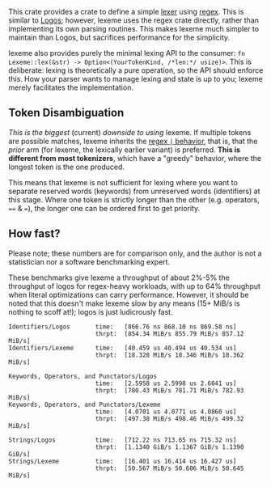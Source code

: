 <!-- Edit note: this is the crate documentation for the lexeme crate! -->

This crate provides a crate to define a simple [lexer] using [regex]. This is
similar to [Logos]; however, lexeme uses the regex crate directly, rather than
implementing its own parsing routines. This makes lexeme much simpler to
maintain than Logos, but sacrifices performance for the simplicity.

lexeme also provides purely the minimal lexing API to the consumer:
`fn Lexeme::lex(&str) -> Option<(YourTokenKind, /*len:*/ usize)>`.
This is deliberate: lexing is theoretically a pure operation, so the API should
enforce this. How your parser wants to manage lexing and state is up to you;
lexeme merely facilitates the implementation.

## Token Disambiguation

*This is the biggest* (current) *downside to using* lexeme. If multiple tokens
are possible matches, lexeme inherits the [regex `|` behavior][alt], that is,
that the *prior* arm (for lexeme, the lexically earlier variant) is preferred.
**This is different from most tokenizers**, which have a "greedy" behavior,
where the longest token is the one produced.

This means that lexeme is not sufficient for lexing where you want to separate
reserved words (keywords) from unreserved words (identifiers) at this stage.
Where one token is strictly longer than the other (e.g. operators, `==` & `=`),
the longer one can be ordered first to get priority.

## How fast?

Please note; these numbers are for comparison only, and the author is not a
statistician nor a software benchmarking expert.

These benchmarks give lexeme a throughput of about 2%-5% the throughput
of logos for regex-heavy workloads, with up to 64% throughput when literal
optimizations can carry performance. However, it should be noted that this
doesn't make lexeme slow by any means (15+ MiB/s is nothing to scoff at!);
logos is just ludicrously fast.

```text
Identifiers/Logos       time:   [866.76 ns 868.10 ns 869.58 ns]
                        thrpt:  [854.34 MiB/s 855.79 MiB/s 857.12 MiB/s]
Identifiers/Lexeme      time:   [40.459 us 40.494 us 40.534 us]
                        thrpt:  [18.328 MiB/s 18.346 MiB/s 18.362 MiB/s]

Keywords, Operators, and Punctators/Logos
                        time:   [2.5958 us 2.5998 us 2.6041 us]
                        thrpt:  [780.43 MiB/s 781.71 MiB/s 782.93 MiB/s]
Keywords, Operators, and Punctators/Lexeme
                        time:   [4.0701 us 4.0771 us 4.0860 us]
                        thrpt:  [497.38 MiB/s 498.46 MiB/s 499.32 MiB/s]

Strings/Logos           time:   [712.22 ns 713.65 ns 715.32 ns]
                        thrpt:  [1.1340 GiB/s 1.1367 GiB/s 1.1390 GiB/s]
Strings/Lexeme          time:   [16.401 us 16.414 us 16.427 us]
                        thrpt:  [50.567 MiB/s 50.606 MiB/s 50.645 MiB/s]
```

  [alt]: <https://docs.rs/regex/latest/regex/index.html#composites>
  [lexer]: <https://en.wikipedia.org/wiki/Lexical_analysis>
  [Logos]: <https://lib.rs/crates/logos>
  [regex]: <https://lib.rs/crates/regex>
